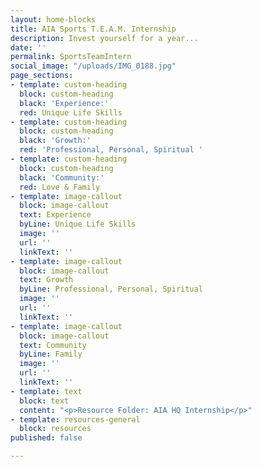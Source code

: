 ```yaml
---
layout: home-blocks
title: AIA Sports T.E.A.M. Internship
description: Invest yourself for a year...
date: ''
permalink: SportsTeamIntern
social_image: "/uploads/IMG_0188.jpg"
page_sections:
- template: custom-heading
  block: custom-heading
  black: 'Experience:'
  red: Unique Life Skills
- template: custom-heading
  block: custom-heading
  black: 'Growth:'
  red: 'Professional, Personal, Spiritual '
- template: custom-heading
  block: custom-heading
  black: 'Community:'
  red: Love & Family
- template: image-callout
  block: image-callout
  text: Experience
  byLine: Unique Life Skills
  image: ''
  url: ''
  linkText: ''
- template: image-callout
  block: image-callout
  text: Growth
  byLine: Professional, Personal, Spiritual
  image: ''
  url: ''
  linkText: ''
- template: image-callout
  block: image-callout
  text: Community
  byLine: Family
  image: ''
  url: ''
  linkText: ''
- template: text
  block: text
  content: "<p>Resource Folder: AIA HQ Internship</p>"
- template: resources-general
  block: resources
published: false

---
```

